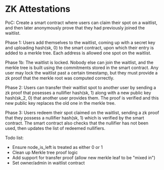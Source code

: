 # ZK Attestations

PoC: Create a smart contract where users can claim their spot on a waitlist, and then later anonymously prove that they had previously joined the waitlist.

Phase 1: Users add themselves to the waitlist, coming up with a secret key and uploading hash(sk, 0) to the smart contract, upon which their entry is added to a merkle tree. Each address is allowed one spot on the waitlist. 

Phase 1b: The waitlist is locked. Nobody else can join the waitlist, and the merkle tree is built using the commitments stored in the smart contract. Any user may lock the waitlist past a certain timestamp, but they must provide a zk proof that the merkle root was computed correctly. 

Phase 2: Users can transfer their waitlist spot to another user by sending a zk proof that posesses a nullifier hash(sk, 1) along with a new public key hash(sk_2, 0) that another user provides them. The proof is verified and this new public key replaces the old one in the merkle tree. 

Phase 3: Users redeem their spot claimed on the waitlist, sending a zk proof that they possess a nullifier hash(sk, 1) which is verified by the smart contract. The smart contract also checks that the nullifier has not been used, then updates the list of redeemed nullifiers. 

Todo list:
- Ensure node_is_left is treated as either 0 or 1
- Clean up Merkle tree proof logic
- Add support for transfer proof (allow new merkle leaf to be "mixed in")
- Set owner/admin in waitlist contract